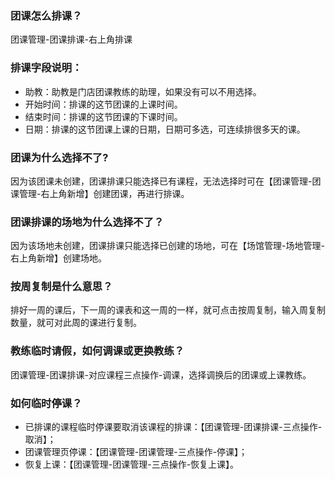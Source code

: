 ### 团课怎么排课？

团课管理-团课排课-右上角排课

### 排课字段说明：

- 助教：助教是门店团课教练的助理，如果没有可以不用选择。
- 开始时间：排课的这节团课的上课时间。
- 结束时间：排课的这节团课的下课时间。
- 日期：排课的这节团课上课的日期，日期可多选，可连续排很多天的课。

### 团课为什么选择不了?

因为该团课未创建，团课排课只能选择已有课程，无法选择时可在【团课管理-团课管理-右上角新增】创建团课，再进行排课。

### 团课排课的场地为什么选择不了？

因为该场地未创建，团课排课只能选择已创建的场地，可在【场馆管理-场地管理-右上角新增】创建场地。

### 按周复制是什么意思？

排好一周的课后，下一周的课表和这一周的一样，就可点击按周复制，输入周复制数量，就可对此周的课进行复制。

### 教练临时请假，如何调课或更换教练？

团课管理-团课排课-对应课程三点操作-调课，选择调换后的团课或上课教练。

### 如何临时停课？

- 已排课的课程临时停课要取消该课程的排课：【团课管理-团课排课-三点操作-取消】；
- 团课管理页停课：【团课管理-团课管理-三点操作-停课】；
- 恢复上课：【团课管理-团课管理-三点操作-恢复上课】。